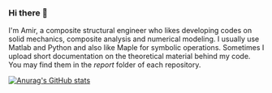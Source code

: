 ### Hi there 👋

I'm Amir, a composite structural engineer who likes developing codes on solid mechanics, composite analysis and numerical modeling. I usually use Matlab and Python and also like Maple for symbolic operations. Sometimes I upload short documentation on the theoretical material behind my code. You may find them in the *report* folder of each repository.

[![Anurag's GitHub stats](https://github-readme-stats.vercel.app/api?username=amirbaharvand66)](https://github.com/anuraghazra/github-readme-stats)

